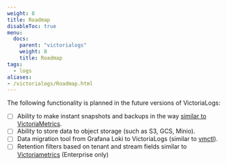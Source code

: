 ```yaml
---
weight: 8
title: Roadmap
disableToc: true
menu:
  docs:
    parent: "victorialogs"
    weight: 8
    title: Roadmap
tags:
  - logs
aliases:
- /victorialogs/Roadmap.html
---
```


The following functionality is planned in the future versions of VictoriaLogs:

- [ ] Ability to make instant snapshots and backups in the way [similar to VictoriaMetrics](https://docs.victoriametrics.com/victoriametrics/single-server-victoriametrics/#how-to-work-with-snapshots).
- [ ] Ability to store data to object storage (such as S3, GCS, Minio).
- [ ] Data migration tool from Grafana Loki to VictoriaLogs (similar to [vmctl](https://docs.victoriametrics.com/victoriametrics/vmctl/)).
- [ ] Retention filters based on tenant and stream fields similar to [Victoriametrics](https://docs.victoriametrics.com/victoriametrics/single-server-victoriametrics/#retention-filters) (Enterprise only)
